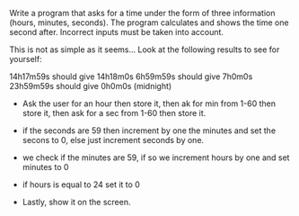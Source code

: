 Write a program that asks for a time under the form of three information (hours, minutes, seconds). The program calculates and shows the time one second after. Incorrect inputs must be taken into account.

This is not as simple as it seems... Look at the following results to see for yourself:

14h17m59s should give 14h18m0s
6h59m59s should give 7h0m0s
23h59m59s should give 0h0m0s (midnight)

- Ask the user for an hour then store it, then ak for min from 1-60 then store it, then ask for a sec from 1-60 then store it.

- if the seconds are 59 then increment by one the minutes and set the secons to 0, else just increment seconds by one.

- we check if the minutes are 59, if so we increment hours by one and set minutes to 0

- if hours is equal to 24 set it to 0

- Lastly, show it on the screen.
